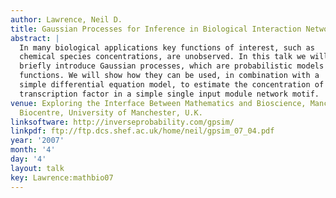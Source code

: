 ```yaml
---
author: Lawrence, Neil D.
title: Gaussian Processes for Inference in Biological Interaction Networks
abstract: |
  In many biological applications key functions of interest, such as
  chemical species concentrations, are unobserved. In this talk we will
  briefly introduce Gaussian processes, which are probabilistic models of
  functions. We will show how they can be used, in combination with a
  simple differential equation model, to estimate the concentration of a
  transcription factor in a simple single input module network motif.
venue: Exploring the Interface Between Mathematics and Bioscience, Manchester Interdisciplinary
  Biocentre, University of Manchester, U.K.
linksoftware: http://inverseprobability.com/gpsim/
linkpdf: ftp://ftp.dcs.shef.ac.uk/home/neil/gpsim_07_04.pdf
year: '2007'
month: '4'
day: '4'
layout: talk
key: Lawrence:mathbio07
---
```

